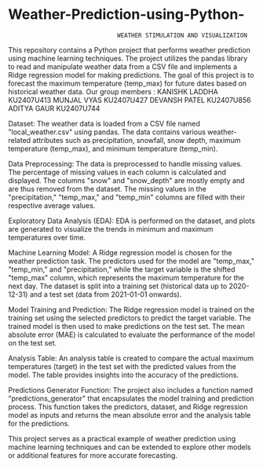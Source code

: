 # Weather-Prediction-using-Python-

                                   WEATHER STIMULATION AND VISUALIZATION
This repository contains a Python project that performs weather prediction using machine learning techniques. The project utilizes the pandas library to read and manipulate weather data from a CSV file and implements a Ridge regression model for making predictions. The goal of this project is to forecast the maximum temperature (temp_max) for future dates based on historical weather data.
 Our group members :
 KANISHK LADDHA KU2407U413 
 MUNJAL VYAS KU2407U427
 DEVANSH PATEL KU2407U856
 ADITYA GAUR KU2407U744
 
Dataset:
The weather data is loaded from a CSV file named "local_weather.csv" using pandas. The data contains various weather-related attributes such as precipitation, snowfall, snow depth, maximum temperature (temp_max), and minimum temperature (temp_min).

Data Preprocessing:
The data is preprocessed to handle missing values. The percentage of missing values in each column is calculated and displayed. The columns "snow" and "snow_depth" are mostly empty and are thus removed from the dataset. The missing values in the "precipitation," "temp_max," and "temp_min" columns are filled with their respective average values.

Exploratory Data Analysis (EDA):
EDA is performed on the dataset, and plots are generated to visualize the trends in minimum and maximum temperatures over time.

Machine Learning Model:
A Ridge regression model is chosen for the weather prediction task. The predictors used for the model are "temp_max," "temp_min," and "precipitation," while the target variable is the shifted "temp_max" column, which represents the maximum temperature for the next day. The dataset is split into a training set (historical data up to 2020-12-31) and a test set (data from 2021-01-01 onwards).

Model Training and Prediction:
The Ridge regression model is trained on the training set using the selected predictors to predict the target variable. The trained model is then used to make predictions on the test set. The mean absolute error (MAE) is calculated to evaluate the performance of the model on the test set.

Analysis Table:
An analysis table is created to compare the actual maximum temperatures (target) in the test set with the predicted values from the model. The table provides insights into the accuracy of the predictions.

Predictions Generator Function:
The project also includes a function named "predictions_generator" that encapsulates the model training and prediction process. This function takes the predictors, dataset, and Ridge regression model as inputs and returns the mean absolute error and the analysis table for the predictions.

This project serves as a practical example of weather prediction using machine learning techniques and can be extended to explore other models or additional features for more accurate forecasting.
